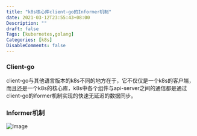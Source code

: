 ```yaml
---
title: "k8s核心库client-go的Informer机制"
date: 2021-03-12T23:55:43+08:00
Description: ""
draft: false
Tags: [kubernetes,golang]
Categories: [k8s]
DisableComments: false
---
```


### Client-go

client-go与其他语言版本的k8s不同的地方在于，它不仅仅是一个k8s的客户端，而且还是一个k8s的核心库，k8s中各个组件与api-server之间的通信都是通过client-go的iformer机制实现的快速无延迟的数据同步。

### Informer机制

![Image](/images/informer.png)
